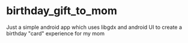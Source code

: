 # birthday_gift_to_mom
Just a simple android app which uses libgdx and android UI to create a birthday "card" experience for my mom
